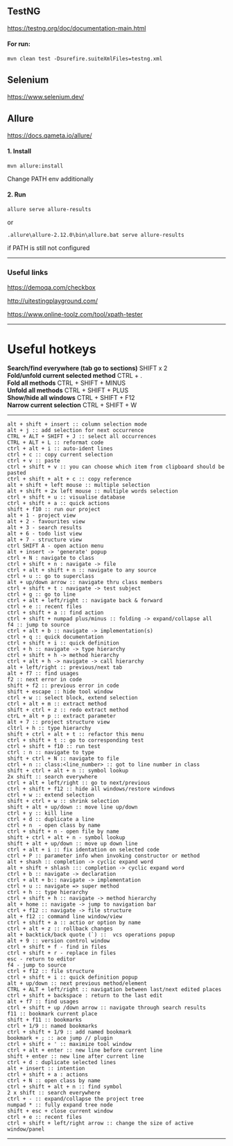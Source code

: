 ## TestNG

https://testng.org/doc/documentation-main.html

#### For run:
    mvn clean test -Dsurefire.suiteXmlFiles=testng.xml

## Selenium 

https://www.selenium.dev/

## Allure
https://docs.qameta.io/allure/
#### 1. Install
    mvn allure:install
Change PATH env additionally
#### 2. Run
    allure serve allure-results

or

    .allure\allure-2.12.0\bin\allure.bat serve allure-results

if PATH is still not configured 

----

### Useful links

https://demoqa.com/checkbox

http://uitestingplayground.com/

https://www.online-toolz.com/tool/xpath-tester

----

# Useful hotkeys

**Search/find everywhere (tab go to sections)** SHIFT x 2  
**Fold/unfold current selected method** CTRL + .  
**Fold all methods** CTRL + SHIFT +  MINUS  
**Unfold all methods** CTRL + SHIFT + PLUS  
**Show/hide all windows** CTRL + SHIFT + F12  
**Narrow current selection** CTRL + SHIFT + W

----

    alt + shift + insert :: column selection mode  
    alt + j :: add selection for next occurrence  
    CTRL + ALT + SHIFT + J :: select all occurrences  
    CTRL + ALT + L :: reformat code  
    ctrl + alt + i :: auto-ident lines  
    ctrl + c :: copy current selection  
    ctrl + v :: paste  
    ctrl + shift + v :: you can choose which item from clipboard should be pasted  
    ctrl + shift + alt + c :: copy reference  
    alt + shift + left mouse :: multiple selection  
    alt + shift + 2x left mouse :: multiple words selection  
    ctrl + shift + u :: visualise database  
    ctrl + shift + a :: quick actions  
    shift + f10 :: run our project  
    alt + 1 - project view
    alt + 2 - favourites view
    alt + 3 - search results
    alt + 6 - todo list view  
    alt + 7 - structure view  
    ctrl SHIFT A - open action menu  
    alt + insert -> 'generate' popup   
    ctrl + N : navigate to class  
    ctrl + shift + n : navigate -> file  
    ctrl + alt + shift + n :: navigate to any source  
    ctrl + u :: go to superclass  
    alt + up/down arrow :: navigate thru class members  
    ctrl + shift + t : navigate -> test subject  
    ctrl + g :: go to line  
    ctrl + alt + left/right :: navigate back & forward  
    ctrl + e :: recent files  
    ctrl + shift + a :: find action  
    ctrl + shift + numpad plus/minus :: folding -> expand/collapse all  
    f4 :: jump to source  
    ctrl + alt + b :: navigate -> implementation(s)  
    ctrl + q :: quick documentation  
    ctrl + shift + i :: quick definition  
    ctrl + h :: navigate -> type hierarchy  
    ctrl + shift + h -> method hierarchy  
    ctrl + alt + h -> navigate -> call hierarchy  
    alt + left/right :: previous/next tab  
    alt + f7 :: find usages  
    f2 :: next error in code  
    shift + f2 :: previous error in code  
    shift + escape :: hide tool window  
    ctrl + w :: select block, extend selection  
    ctrl + alt + m :: extract method  
    shift + ctrl + z :: redo extract method  
    ctrL + alt + p :: extract parameter  
    alt + 7 :: project structure view  
    cltrl + h :: type hierarchy  
    shift + ctrl + alt + t :: refactor this menu   
    ctrl + shift + t :: go to corresponding test  
    ctrl + shift + f10 :: run test   
    ctrl : n :: navigate to type  
    shift + ctrl + N :: navigate to file  
    ctrl + n :: class:<line_number> :: got to line number in class  
    shift + ctrl + alt + n :: symbol lookup  
    2x shift :: search everywhere  
    ctrl + alt + left/right :: go to next/previous   
    ctrl + shift + f12 :: hide all windows/restore windows  
    ctrl + w :: extend selection  
    shift + ctrl + w :: shrink selection  
    shift + alt + up/down :: move line up/down  
    ctrl + y :: kill line  
    ctrl + d :: duplicate a line  
    ctrl + n  - open class by name
    ctrl + shift + n - open file by name
    shift + ctrl + alt + n - symbol lookup
    shift + alt + up/down :: move up down line
    ctrl + alt + i :: fix identation on selected code
    ctrl + P :: parameter info when invoking constructor or method
    alt + shash :: completion -> cyclic expand word
    alt + shift + shlash ::: completion -> cyclic expand word
    ctrl + b :: navigate -> declaration 
    ctrl + alt + b:: navigate -> implementation
    ctrl + u :: navigate => super method
    ctrl + h :: type hierarchy
    ctrl + shift + h :: navigate -> method hierarchy
    alt + home :: navigate -> jump to navigation bar
    ctrl + f12 :: navigate -> file structure
    alt + f12 :: command line window/view
    ctrl + shift + a :: actio or option by name
    ctrl + alt + z :: rollback changes
    alt + backtick/back quote (`) ::  vcs operations popup
    alt + 9 :: version control window
    ctrl + shift + f - find in files
    ctrl + shift + r - replace in files
    esc - return to editor
    f4 - jump to source
    ctrl + f12 :: file structure
    ctrl + shift + i :: quick definition popup
    alt + up/down :: next previous method/element
    CTRL + ALT + left/right :: navigation between last/next edited places
    ctrl + shift + backspace : return to the last edit
    alt + f7 :: find usages
    ctrl + shift + up /down arrow :: navigate through search results
    f11 :: bookmark current place
    shift + f11 :: bookmarks
    ctrl + 1/9 :: named bookmarks
    ctrl + shift + 1/9 :: add named bookmark
    bookmark + ; :: ace jump // plugin
    ctrl + shift + ' :: maximize tool window
    ctrl + alt + enter :: new line before current line
    shift + enter :: new line after current line
    ctrl + d : duplicate selected lines
    alt + insert :: intention
    ctrl + shift + a : actions
    ctrl + N :: open class by name
    ctrl + shift + alt + n :: find symbol
    2 x shift :: search everywhere 
    ctrl + - :: expand/collapse the project tree
    numpad * :: fully expand tree node
    shift + esc + close current window
    ctrl + e :: recent files
    ctrl + shift + left/right arrow :: change the size of active window/panel

----
